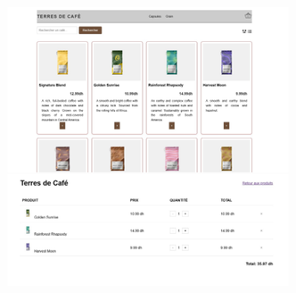 ![Screenshot](img/Screenshot1.jpg "App Screenshot 1")
![Screenshot](img/Screenshot2.jpg "App Screenshot 2")
